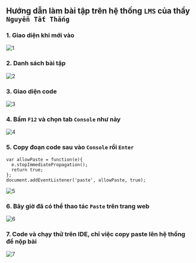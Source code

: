 #

## Hướng dẫn làm bài tập trên hệ thống `LMS` của thầy `Nguyễn Tất Thắng`

### 1. Giao diện khi mới vào

![1](https://user-images.githubusercontent.com/80816285/158299055-754d6c26-6877-4f15-a676-5510c58e9f7e.png)

### 2. Danh sách bài tập

![2](https://user-images.githubusercontent.com/80816285/158299574-1826a59f-6707-4668-885b-8f8abb4cb24b.png)

### 3. Giao diện code

![3](https://user-images.githubusercontent.com/80816285/158299908-8e655988-027b-467a-a430-2985764de2f5.png)

### 4. Bấm `F12` và chọn tab `Console` như này

![4](https://user-images.githubusercontent.com/80816285/158299767-561fba71-ea0c-4304-b754-4f082aa09dfb.png)

### 5. Copy đoạn code sau vào `Console` rồi `Enter`

```
var allowPaste = function(e){
  e.stopImmediatePropagation();
  return true;
};
document.addEventListener('paste', allowPaste, true);
```

![5](https://user-images.githubusercontent.com/80816285/158300002-11fe23e0-81e5-4e73-82c7-739fb53eabeb.png)

### 6. Bây giờ đã có thể thao tác `Paste` trên trang web

![6](https://user-images.githubusercontent.com/80816285/158300239-ca5ea865-4f6a-4e2b-b428-8956b99c9065.png)

### 7. Code và chạy thử trên IDE, chỉ việc copy paste lên hệ thống để nộp bài

![7](https://user-images.githubusercontent.com/80816285/158300344-d536a11d-0652-4e8d-9039-69b66f33a07d.png)
